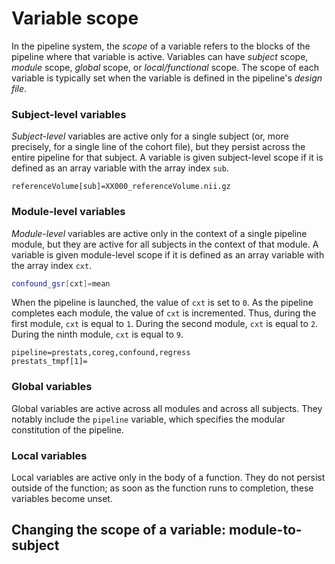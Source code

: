 # Variable scope

In the pipeline system, the _scope_ of a variable refers to the blocks of the pipeline where that variable is active. Variables can have _subject_ scope, _module_ scope, _global_ scope, or _local/functional_ scope. The scope of each variable is typically set when the variable is defined in the pipeline's _design file_.

### Subject-level variables

_Subject-level_ variables are active only for a single subject (or, more precisely, for a single line of the cohort file), but they persist across the entire pipeline for that subject. A variable is given subject-level scope if it is defined as an array variable with the array index `sub`.

```
referenceVolume[sub]=XX000_referenceVolume.nii.gz
```

### Module-level variables

_Module-level_ variables are active only in the context of a single pipeline module, but they are active for all subjects in the context of that module. A variable is given module-level scope if it is defined as an array variable with the array index `cxt`.

```bash
confound_gsr[cxt]=mean
```

When the pipeline is launched, the value of `cxt` is set to `0`. As the pipeline completes each module, the value of `cxt` is incremented. Thus, during the first module, `cxt` is equal to `1`. During the second module, `cxt` is equal to `2`. During the ninth module, `cxt` is equal to `9`.

```
pipeline=prestats,coreg,confound,regress
prestats_tmpf[1]=
```

### Global variables

Global variables are active across all modules and across all subjects. They notably include the `pipeline` variable, which specifies the modular constitution of the pipeline.

### Local variables

Local variables are active only in the body of a function. They do not persist outside of the function; as soon as the function runs to completion, these variables become unset.

## Changing the scope of a variable: module-to-subject

